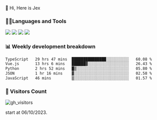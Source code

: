  👋 Hi, Here is Jex

 

### 🧑‍💻Languages and Tools

<code><a href="https://react.dev"><img src="https://api.iconify.design/logos:react.svg" /></a></code>
<code><a href="https://github.com/vuejs/core"><img src="https://api.iconify.design/logos:vue.svg" /></a></code> 
<code><a href="https://github.com/microsoft/TypeScript"><img src="https://api.iconify.design/logos:typescript-icon.svg" /></a></code>
<code><a href="https://threejs.org/"><img src="https://api.iconify.design/logos:threejs.svg" /></a></code>

### 📊 Weekly development breakdown

<!--START_SECTION:waka-->

```txt
TypeScript   29 hrs 47 mins  ███████████████░░░░░░░░░░   60.08 %
Vue.js       13 hrs 6 mins   ██████▓░░░░░░░░░░░░░░░░░░   26.43 %
Python       2 hrs 52 mins   █▒░░░░░░░░░░░░░░░░░░░░░░░   05.80 %
JSON         1 hr 16 mins    ▓░░░░░░░░░░░░░░░░░░░░░░░░   02.58 %
JavaScript   46 mins         ▒░░░░░░░░░░░░░░░░░░░░░░░░   01.57 %
```

<!--END_SECTION:waka-->


### 👀 Visitors Count

![gh_visitors](https://profile-counter.glitch.me/jexlau/count.svg)

start at 06/10/2023.
